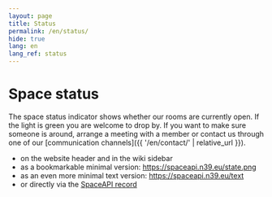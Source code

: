```yaml
---
layout: page
title: Status
permalink: /en/status/
hide: true
lang: en
lang_ref: status
---
```


# Space status

The space status indicator shows whether our rooms are currently open. If the light is green you are welcome to drop by. If you want to make sure someone is around, arrange a meeting with a member or contact us through one of our [communication channels]({{ '/en/contact/' | relative_url }}).

- on the website header and in the wiki sidebar
- as a bookmarkable minimal version: <https://spaceapi.n39.eu/state.png>
- as an even more minimal text version: <https://spaceapi.n39.eu/text>
- or directly via the [SpaceAPI record](https://spaceapi.n39.eu/json)
